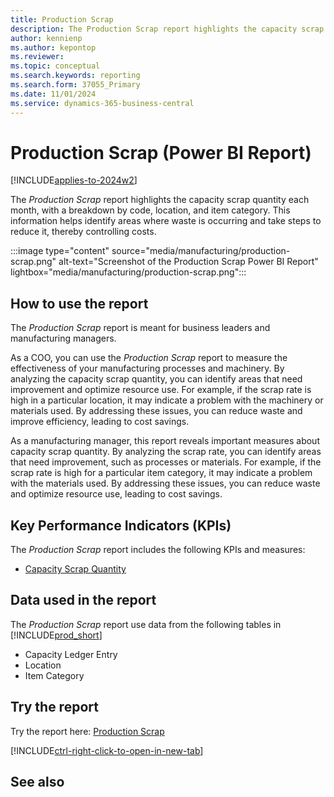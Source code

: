 ```yaml
---
title: Production Scrap
description: The Production Scrap report highlights the capacity scrap quantity each month, with a breakdown by code, location, and item category.
author: kennienp
ms.author: kepontop
ms.reviewer:
ms.topic: conceptual
ms.search.keywords: reporting
ms.search.form: 37055_Primary
ms.date: 11/01/2024
ms.service: dynamics-365-business-central
---
```


# Production Scrap (Power BI Report)

[!INCLUDE[applies-to-2024w2](includes/applies-to-2024w2.md)]

The *Production Scrap* report highlights the capacity scrap quantity each month, with a breakdown by code, location, and item category. This information helps identify areas where waste is occurring and take steps to reduce it, thereby controlling costs.

:::image type="content" source="media/manufacturing/production-scrap.png" alt-text="Screenshot of the Production Scrap Power BI Report" lightbox="media/manufacturing/production-scrap.png":::

## How to use the report

The *Production Scrap* report is meant for business leaders and manufacturing managers.

As a COO, you can use the *Production Scrap* report to measure the effectiveness of your manufacturing processes and machinery. By analyzing the capacity scrap quantity, you can identify areas that need improvement and optimize resource use. For example, if the scrap rate is high in a particular location, it may indicate a problem with the machinery or materials used. By addressing these issues, you can reduce waste and improve efficiency, leading to cost savings.

As a manufacturing manager, this report reveals important measures about capacity scrap quantity. By analyzing the scrap rate, you can identify areas that need improvement, such as processes or materials. For example, if the scrap rate is high for a particular item category, it may indicate a problem with the materials used. By addressing these issues, you can reduce waste and optimize resource use, leading to cost savings.

## Key Performance Indicators (KPIs)

The *Production Scrap* report includes the following KPIs and measures: 

- [Capacity Scrap Quantity]()

## Data used in the report

The *Production Scrap* report use data from the following tables in [!INCLUDE[prod_short](includes/prod_short.md)]

- Capacity Ledger Entry
- Location
- Item Category

## Try the report

Try the report here: [Production Scrap](https://businesscentral.dynamics.com?page=37055)

[!INCLUDE[ctrl-right-click-to-open-in-new-tab](includes/ctrl-right-click-to-open-in-new-tab.md)]

## See also
